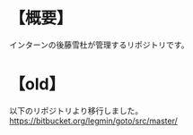 # 【概要】
インターンの後藤雪杜が管理するリポジトリです。
# 【old】
以下のリポジトリより移行しました。
https://bitbucket.org/legmin/goto/src/master/
